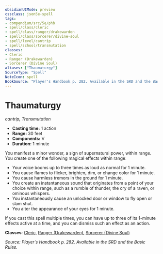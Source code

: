 ```yaml
---
obsidianUIMode: preview
cssclass: json5e-spell
tags:
- compendium/src/5e/phb
- spell/class/cleric
- spell/class/ranger/drakewarden
- spell/class/sorcerer/divine-soul
- spell/level/cantrip
- spell/school/transmutation
classes:
- Cleric
- Ranger (Drakewarden)
- Sorcerer (Divine Soul)
aliases: ["Thaumaturgy"]
SourceType: "Spell"
NoteIcon: spell
BookSource: "Player's Handbook p. 282. Available in the SRD and the Basic Rules."
---
```

# Thaumaturgy
*cantrip, Transmutation*  

- **Casting time:** 1 action
- **Range:** 30 feet
- **Components:** V
- **Duration:** 1 minute

You manifest a minor wonder, a sign of supernatural power, within range. You create one of the following magical effects within range:

- Your voice booms up to three times as loud as normal for 1 minute.  
- You cause flames to flicker, brighten, dim, or change color for 1 minute.  
- You cause harmless tremors in the ground for 1 minute.  
- You create an instantaneous sound that originates from a point of your choice within range, such as a rumble of thunder, the cry of a raven, or ominous whispers.  
- You instantaneously cause an unlocked door or window to fly open or slam shut.  
- You alter the appearance of your eyes for 1 minute.  

If you cast this spell multiple times, you can have up to three of its 1-minute effects active at a time, and you can dismiss such an effect as an action.

**Classes**: [Cleric](/2-Mechanics/CLI/classes/cleric.md), [Ranger (Drakewarden)](/2-Mechanics/CLI/classes/ranger-drakewarden-ftd.md), [Sorcerer (Divine Soul)](/2-Mechanics/CLI/classes/sorcerer-divine-soul-xge.md)

*Source: Player's Handbook p. 282. Available in the SRD and the Basic Rules.*